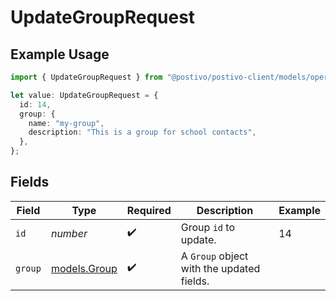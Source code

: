 # UpdateGroupRequest

## Example Usage

```typescript
import { UpdateGroupRequest } from "@postivo/postivo-client/models/operations";

let value: UpdateGroupRequest = {
  id: 14,
  group: {
    name: "my-group",
    description: "This is a group for school contacts",
  },
};
```

## Fields

| Field                                     | Type                                      | Required                                  | Description                               | Example                                   |
| ----------------------------------------- | ----------------------------------------- | ----------------------------------------- | ----------------------------------------- | ----------------------------------------- |
| `id`                                      | *number*                                  | :heavy_check_mark:                        | Group `id` to update.                     | 14                                        |
| `group`                                   | [models.Group](../../models/group.md)     | :heavy_check_mark:                        | A `Group` object with the updated fields. |                                           |